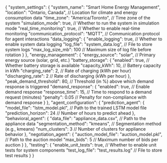 {
    "system_settings": {
        "system_name": "Smart Home Energy Management",
        "location": "Ontario, Canada",  // Location for climate and energy consumption data
        "time_zone": "America/Toronto",  // Time zone of the system
        "simulation_mode": true,  // Whether to run the system in simulation mode
        "real_time_monitoring": true,  // Whether to enable real-time monitoring
        "communication_protocol": "MQTT",  // Communication protocol for agent interactions
        "data_logging": {
            "enable_logging": true,  // Whether to enable system data logging
            "log_file": "system_data.log",  // File to store system logs
            "max_log_size_mb": 100  // Maximum size of log file before rotation
        }
    },
    "energy_management": {
        "energy_source": "solar",  // Primary energy source (solar, grid, etc.)
        "battery_storage": {
            "enabled": true,  // Whether battery storage is available
            "capacity_kWh": 10,  // Battery capacity in kWh
            "charging_rate": 2,  // Rate of charging (kWh per hour)
            "discharging_rate": 2  // Rate of discharging (kWh per hour)
        },
        "peak_demand_threshold": 80,  // Threshold (in %) above which demand response is triggered
        "demand_response": {
            "enabled": true,  // Enable demand response
            "response_time": 15,  // Time to respond to a demand request (minutes)
            "penalty": 0.05  // Penalty for non-compliance with demand response
        }
    },
    "agent_configuration": {
        "prediction_agent": {
            "model_file": "lstm_model.pkl",  // Path to the trained LSTM model file
            "prediction_horizon": 24  // Number of hours to predict ahead
        },
        "behavioral_agent": {
            "data_file": "appliance_data.csv",  // Path to the appliance data
            "segmentation_method": "kmeans",  // Segmentation method (e.g., kmeans)
            "num_clusters": 3  // Number of clusters for appliance behavior
        },
        "negotiation_agent": {
            "auction_model_file": "auction_model.pkl",  // Path to the auction model
            "max_bids": 5  // Maximum number of bids per auction
        }
    },
    "testing": {
        "enable_unit_tests": true,  // Whether to enable unit tests for system components
        "test_log_file": "test_results.log"  // File to store test results
    }
}
